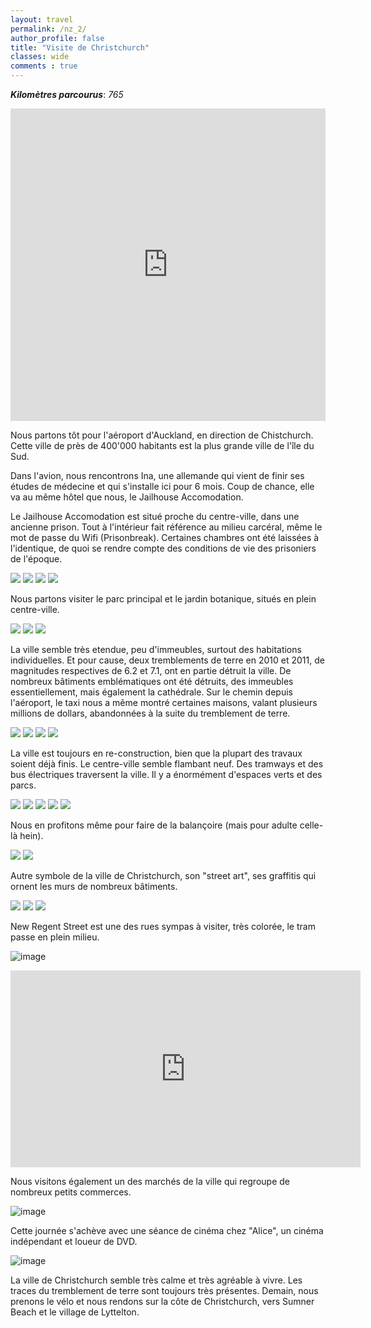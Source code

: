 ```yaml
---
layout: travel
permalink: /nz_2/
author_profile: false
title: "Visite de Christchurch"
classes: wide
comments : true
---
```


<!-- jQuery 1.8 or later, 33 KB -->
<script src="https://ajax.googleapis.com/ajax/libs/jquery/1.11.1/jquery.min.js"></script>

<!-- Fotorama from CDNJS, 19 KB -->
<link  href="https://cdnjs.cloudflare.com/ajax/libs/fotorama/4.6.4/fotorama.css" rel="stylesheet">
<script src="https://cdnjs.cloudflare.com/ajax/libs/fotorama/4.6.4/fotorama.js"></script>

***Kilomètres parcourus***: *765*

<iframe src="https://www.google.com/maps/d/u/0/embed?mid=1H2qTJP2cKxZuLQFN9uD_uXb2FhwYwiu_" width="100%" height="500" frameBorder="0"></iframe>

<br>

Nous partons tôt pour l'aéroport d'Auckland, en direction de Chistchurch. Cette ville de près de 400'000 habitants est la plus grande ville de l'île du Sud. 

Dans l'avion, nous rencontrons Ina, une allemande qui vient de finir ses études de médecine et qui s'installe ici pour 6 mois. Coup de chance, elle va au même hôtel que nous, le Jailhouse Accomodation.

Le Jailhouse Accomodation est situé proche du centre-ville, dans une ancienne prison. Tout à l'intérieur fait référence au milieu carcéral, même le mot de passe du Wifi (Prisonbreak). Certaines chambres ont été laissées à l'identique, de quoi se rendre compte des conditions de vie des prisoniers de l'époque. 

<div class="fotorama">
  <img src="https://drive.google.com/uc?id=1IEBMb86MdssPByrnvCiAMbLzk9V5OQEc">
  <img src="https://drive.google.com/uc?id=1KRF7UmdEym5vc28M8mHnk2kLxBZyvmKl">
  <img src="https://drive.google.com/uc?id=1R6BCSnKWin4DFK9e7PpBXqARh93s1oF1">
  <img src="https://drive.google.com/uc?id=17UrjQV1kDQ0-KI6tz-Cs3KgX5ye2Y_ht">
</div>

Nous partons visiter le parc principal et le jardin botanique, situés en plein centre-ville. 

<div class="fotorama">
  <img src="https://drive.google.com/uc?id=1LuOauyAtGd1VMQVizkqefegPPsobQLOE">
  <img src="https://drive.google.com/uc?id=14jxH9tt8HFxn3gmYkAKpKcQiBV7DaT9d">
  <img src="https://drive.google.com/uc?id=1gxChw52ZeCecQD6v-yYize0-E0AuW1jk">
</div>

La ville semble très etendue, peu d'immeubles, surtout des habitations individuelles. Et pour cause, deux tremblements de terre en 2010 et 2011, de magnitudes respectives de 6.2 et 7.1, ont en partie détruit la ville. De nombreux bâtiments emblématiques ont été détruits, des immeubles essentiellement, mais également la cathédrale. Sur le chemin depuis l'aéroport, le taxi nous a même montré certaines maisons, valant plusieurs millions de dollars, abandonnées à la suite du tremblement de terre.

<div class="fotorama">
  <img src="https://drive.google.com/uc?id=1uwkGqPKQ8_X0clOZwfdgl23YQZJOwEwE">
  <img src="https://drive.google.com/uc?id=1sePaWukj5yvb3k6AsRIgAyMF_EnZan18">
  <img src="https://drive.google.com/uc?id=19_venS7-qAUq3p30NlF1cQEQsdDRJt8V">
  <img src="https://drive.google.com/uc?id=1DndCwLcStsTaA-hXigmvt1uXhbNX9Oqj">
</div>

La ville est toujours en re-construction, bien que la plupart des travaux soient déjà finis. Le centre-ville semble flambant neuf. Des tramways et des bus électriques traversent la ville. Il y a énormément d'espaces verts et des parcs.

<div class="fotorama">
  <img src="https://drive.google.com/uc?id=1MjQjkeX2Y-P_Zx6AcDjFU_nNF8OzHLl4">
  <img src="https://drive.google.com/uc?id=1n8p5cngnvC-wj3EFmfxItUn2C5GIHSka">
  <img src="https://drive.google.com/uc?id=18bSu02wuxygtWmFWTWX4nsOX1etdKSj-">
  <img src="https://drive.google.com/uc?id=1spHnEiHndxbjQ3DQx8qIqnvvPW8MEp1V">
  <img src="https://drive.google.com/uc?id=1s8az8lFCYP4S12T_C-ixTr_zAjFAloWt">
</div>

Nous en profitons même pour faire de la balançoire (mais pour adulte celle-là hein).

<div class="fotorama">
  <img src="https://drive.google.com/uc?id=1BpXOdiQnCjqtnwCRINE-ceCBovuISqP_">
  <img src="https://drive.google.com/uc?id=1eD_EbD1fn-Q_sYXPBmfnxe4PSbYT_diZ">
</div>

Autre symbole de la ville de Christchurch, son "street art", ses graffitis qui ornent les murs de nombreux bâtiments.

<div class="fotorama">
  <img src="https://drive.google.com/uc?id=1INdJkEnIDwljMcEg49P7Vr5PIN3_ahkU">
  <img src="https://drive.google.com/uc?id=18PiBJplu3tnyPlQW3eSpKIQ8am51cz8n">
  <img src="https://drive.google.com/uc?id=1eS28mk73rJ0YA3jxv6uLx7IjL8l0OhVj">
</div>

New Regent Street est une des rues sympas à visiter, très colorée, le tram passe en plein milieu.

![image](https://drive.google.com/uc?id=1qnCOi7GaXV9GYf7jEWS_Non79f1ctyda)

<iframe width="560" height="315" src="https://www.youtube.com/embed/bCIBdAtAAUI" frameborder="0" allow="accelerometer; autoplay; encrypted-media; gyroscope; picture-in-picture" allowfullscreen></iframe>

<br>

Nous visitons également un des marchés de la ville qui regroupe de nombreux petits commerces.

![image](https://drive.google.com/uc?id=12NboOimvO-b9IJjGwS7VA0P16PDp4OoS)

Cette journée s'achève avec une séance de cinéma chez "Alice", un cinéma indépendant et loueur de DVD.

![image](https://drive.google.com/uc?id=18TpsoshKeqCh-31lKw3ZNZQACs3RhgE7)

La ville de Christchurch semble très calme et très agréable à vivre. Les traces du tremblement de terre sont toujours très présentes. Demain, nous prenons le vélo et nous rendons sur la côte de Christchurch, vers Sumner Beach et le village de Lyttelton.